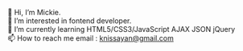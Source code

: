 👋 Hi, I’m Mickie.
<br>
👀 I’m interested in fontend developer.
<br>
🌱 I’m currently learning HTML5/CSS3/JavaScript AJAX JSON jQuery
<br>
📫 How to reach me email : knissayan@gmail.com 

